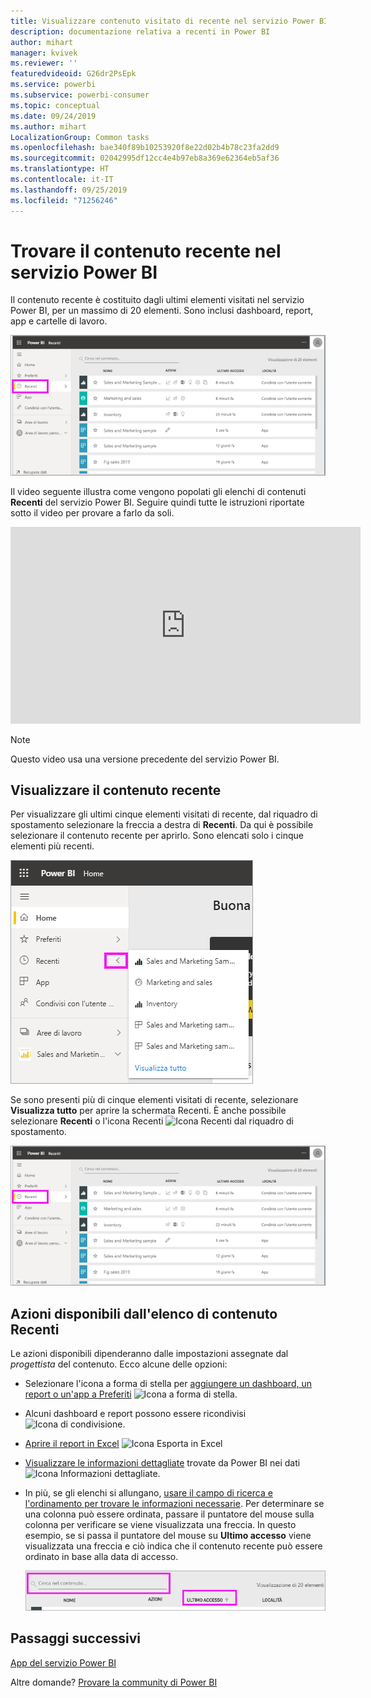 ```yaml
---
title: Visualizzare contenuto visitato di recente nel servizio Power BI
description: documentazione relativa a recenti in Power BI
author: mihart
manager: kvivek
ms.reviewer: ''
featuredvideoid: G26dr2PsEpk
ms.service: powerbi
ms.subservice: powerbi-consumer
ms.topic: conceptual
ms.date: 09/24/2019
ms.author: mihart
LocalizationGroup: Common tasks
ms.openlocfilehash: bae340f89b10253920f8e22d02b4b78c23fa2dd9
ms.sourcegitcommit: 02042995df12cc4e4b97eb8a369e62364eb5af36
ms.translationtype: HT
ms.contentlocale: it-IT
ms.lasthandoff: 09/25/2019
ms.locfileid: "71256246"
---
```

# <a name="recent-content-in-the-power-bi-service"></a>Trovare il contenuto **recente** nel servizio Power BI
Il contenuto recente è costituito dagli ultimi elementi visitati nel servizio Power BI, per un massimo di 20 elementi.  Sono inclusi dashboard, report, app e cartelle di lavoro.

![Finestra del contenuto recente](./media/end-user-recent/power-bi-recent.png)

Il video seguente illustra come vengono popolati gli elenchi di contenuti **Recenti** del servizio Power BI. Seguire quindi tutte le istruzioni riportate sotto il video per provare a farlo da soli.

<iframe width="560" height="315" src="https://www.youtube.com/embed/G26dr2PsEpk" frameborder="0" allowfullscreen></iframe>

> [!NOTE]
> Questo video usa una versione precedente del servizio Power BI.

## <a name="display-recent-content"></a>Visualizzare il contenuto recente
Per visualizzare gli ultimi cinque elementi visitati di recente, dal riquadro di spostamento selezionare la freccia a destra di **Recenti**.  Da qui è possibile selezionare il contenuto recente per aprirlo. Sono elencati solo i cinque elementi più recenti.

![Riquadro a comparsa del contenuto recente](./media/end-user-recent/power-bi-recent-flyout.png)

Se sono presenti più di cinque elementi visitati di recente, selezionare **Visualizza tutto** per aprire la schermata Recenti. È anche possibile selezionare **Recenti** o l'icona Recenti ![Icona Recenti](./media/end-user-recent/power-bi-icon.png) dal riquadro di spostamento.

![Visualizzare tutto il contenuto recente](./media/end-user-recent/power-bi-recent.png)

## <a name="actions-available-from-the-recent-content-list"></a>Azioni disponibili dall'elenco di contenuto **Recenti**
Le azioni disponibili dipenderanno dalle impostazioni assegnate dal *progettista* del contenuto. Ecco alcune delle opzioni:
* Selezionare l'icona a forma di stella per [aggiungere un dashboard, un report o un'app a Preferiti](end-user-favorite.md) ![Icona a forma di stella](./media/end-user-shared-with-me/power-bi-star-icon.png).
* Alcuni dashboard e report possono essere ricondivisi  ![Icona di condivisione](./media/end-user-shared-with-me/power-bi-share-icon-new.png).
* [Aprire il report in Excel](end-user-export.md) ![Icona Esporta in Excel](./media/end-user-shared-with-me/power-bi-excel.png) 
* [Visualizzare le informazioni dettagliate](end-user-insights.md) trovate da Power BI nei dati ![Icona Informazioni dettagliate](./media/end-user-shared-with-me/power-bi-insights.png).
* In più, se gli elenchi si allungano, [usare il campo di ricerca e l'ordinamento per trovare le informazioni necessarie](end-user-search-sort.md). Per determinare se una colonna può essere ordinata, passare il puntatore del mouse sulla colonna per verificare se viene visualizzata una freccia. In questo esempio, se si passa il puntatore del mouse su **Ultimo accesso** viene visualizzata una freccia e ciò indica che il contenuto recente può essere ordinato in base alla data di accesso. 

    ![Ordinare tutto il contenuto recente](./media/end-user-recent/power-bi-recent-sort.png)


## <a name="next-steps"></a>Passaggi successivi
[App del servizio Power BI](end-user-apps.md)

Altre domande? [Provare la community di Power BI](http://community.powerbi.com/)

